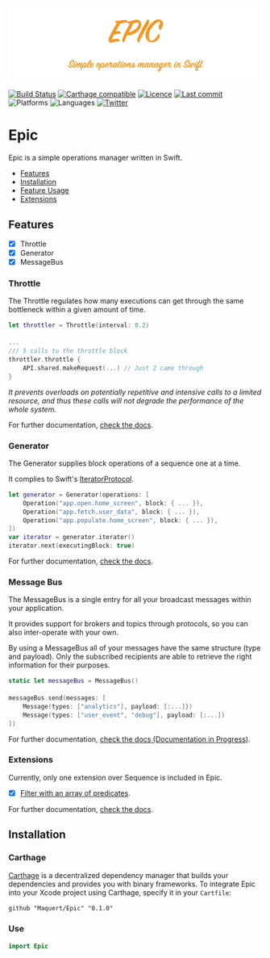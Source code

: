 ![Epic: Simple operations manager in Swift](https://github.com/maquert/Epic/blob/master/epic.png)

[![Build Status](https://travis-ci.org/Maquert/Epic.svg?branch=master)](https://travis-ci.org/Maquert/Epic)
[![Carthage compatible](https://img.shields.io/badge/Carthage-compatible-4BC51D.svg?style=flat)](https://github.com/Carthage/Carthage)
[![Licence](https://img.shields.io/badge/licence-MIT-green.svg)](https://github.com/Maquert/Epic/blob/master/LICENSE)
[![Last commit](https://img.shields.io/github/last-commit/Maquert/Epic.svg)](https://github.com/Maquert/Epic/commits/master)
![Platforms](https://img.shields.io/badge/platforms-macOS%20%7C%20iOS%20%7C%20tvOS%20%7C%20watchOS-lightgrey.svg?longCache=true&style=flat)
![Languages](https://img.shields.io/badge/languages-Swift-orange.svg?longCache=true&style=flat)
[![Twitter](https://img.shields.io/badge/twitter-@Maquert-blue.svg?style=flat)](https://twitter.com/Maquert)

# Epic

Epic is a simple operations manager written in Swift.

- [Features](#features)
- [Installation](#installation)
- [Feature Usage](https://github.com/maquert/Epic/blob/master/Documentation/Usage.md)
- [Extensions](https://github.com/maquert/Epic/blob/master/Documentation/Extensions.md)

## Features

- [x] Throttle
- [x] Generator
- [x] MessageBus

### Throttle

The Throttle regulates how many executions can get through the same bottleneck within a given amount of time.

```swift
let throttler = Throttle(interval: 0.2)

...
/// 5 calls to the throttle block
throttler.throttle {
    API.shared.makeRequest(...) // Just 2 came through
}
```

*It prevents overloads on potentially repetitive and intensive calls to a limited resource, and thus these calls will not degrade the performance of the whole system.*

For further documentation, [check the docs](https://github.com/maquert/Epic/blob/master/Documentation/Usage.md#Throttle).

### Generator

The Generator supplies block operations of a sequence one at a time.

It complies to Swift's [IteratorProtocol](https://developer.apple.com/documentation/swift/iteratorprotocol).

```swift
let generator = Generator(operations: [
    Operation("app.open.home_screen", block: { ... }),
    Operation("app.fetch.user_data", block: { ... }),
    Operation("app.populate.home_screen", block: { ... }),
])
var iterator = generator.iterator()
iterator.next(executingBlock: true) 
````

For further documentation, [check the docs](https://github.com/maquert/Epic/blob/master/Documentation/Usage.md#Generator).


### Message Bus

The MessageBus is a single entry for all your broadcast messages within your application.

It provides support for brokers and topics through protocols, so you can also inter-operate with your own.

By using a MessageBus all of your messages have the same structure (type and payload). Only the subscribed recipients are able to retrieve the right information for their purposes. 

```swift
static let messageBus = MessageBus()

messageBus.send(messages: [
    Message(types: ["analytics"], payload: [:...]})
    Message(types: ["user_event", "debug"], payload: [:...])
])
```

For further documentation, [check the docs (Documentation in Progress)](https://github.com/maquert/Epic/blob/master/Documentation/Usage.md#MessageBus).

### Extensions

Currently, only one extension over Sequence is included in Epic.

- [x] [Filter with an array of predicates](https://github.com/maquert/Epic/blob/master/Documentation/Extensions.md#Filter).

For further documentation, [check the docs](https://github.com/maquert/Epic/blob/master/Documentation/Extensions.md).

## Installation

### Carthage

[Carthage](https://github.com/Carthage/Carthage) is a decentralized dependency manager that builds your dependencies and provides you with binary frameworks. To integrate Epic into your Xcode project using Carthage, specify it in your `Cartfile`:

```ogdl
github "Maquert/Epic" "0.1.0"
```

### Use
```swift
import Epic
```
